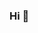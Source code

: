 ### Hi 👋

<!--
**vanmtv/vanmtv** is a ✨ _special_ ✨ repository because its `README.md` (this file) appears on your GitHub profile.

### 😄 I'm Vanessa Regina

Full Stack Developer Focused in Java | Angular 

Bootcamp Genaration Brazil - Java Full Stack Developer 💻

FATEC-SP - Analysis And Systems Development 💻


### Hobbies :jack_o_lantern:

* Watch movies and TV's series :movie_camera:
* Swimming :swimmer:
* Read :books:
* Gothic's Stuff :ghost:
